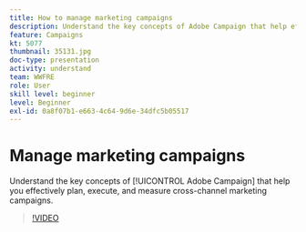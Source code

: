 ```yaml
---
title: How to manage marketing campaigns
description: Understand the key concepts of Adobe Campaign that help effectively plan, execute, and measure cross-channel marketing campaigns.
feature: Campaigns
kt: 5077
thumbnail: 35131.jpg
doc-type: presentation
activity: understand
team: WWFRE
role: User
skill level: beginner
level: Beginner
exl-id: 0a8f07b1-e663-4c64-9d6e-34dfc5b05517
---
```

# Manage marketing campaigns

Understand the key concepts of [!UICONTROL Adobe Campaign] that help you effectively plan, execute, and measure cross-channel marketing campaigns.

>[!VIDEO](https://video.tv.adobe.com/v/35131?quality=12)
